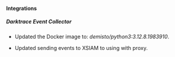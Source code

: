 
#### Integrations

##### Darktrace Event Collector

- Updated the Docker image to: *demisto/python3:3.12.8.1983910*.

- Updated sending events to XSIAM to using with proxy.
